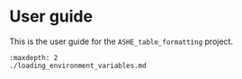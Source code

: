 # User guide

This is the user guide for the `ASHE_table_formatting` project.

```{toctree}
:maxdepth: 2
./loading_environment_variables.md
```
